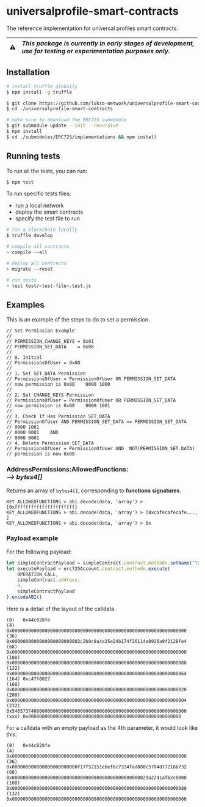 # universalprofile-smart-contracts
The reference implementation for universal profiles smart contracts.

| :warning: | _This package is currently in early stages of development,<br/> use for testing or experimentation purposes only._ |
| :-------: | :----------------------------------------------------------------------------------------------------------------- |

## Installation

```bash
# install truffle globally
$ npm install -g truffle

$ git clone https://github.com/lukso-network/universalprofile-smart-contracts.git
$ cd ./universalprofile-smart-contracts

# make sure to download the ERC725 submodule
$ git submodule update --init --recursive
$ npm install
$ cd ./submodules/ERC725/implementations && npm install
```

## Running tests

To run all the tests, you can run:

```bash
$ npm test
```

To run specific tests files:
* run a local network
* deploy the smart contracts
* specify the test file to run

```bash
# run a blockchain locally
$ truffle develop

# compile all contracts
> compile --all

# deploy all contracts
> migrate --reset

# run tests
> test test/<test-file>.test.js
```

## Examples


This is an example of the steps to do to set a permission.

```
// Set Permission Example
//
// PERMISSION_CHANGE_KEYS = 0x01
// PERMISSION_SET_DATA    = 0x08
//
// 0. Initial
// PermissionsOfUser = 0x00
//
// 1. Set SET_DATA Permission
// PermissionsOfUser = PermissionOfUser OR PERMISSION_SET_DATA
// now permission is 0x08    0000 1000
//
// 2. Set CHANGE_KEYS Permission
// PermissionsOfUser = PermissionOfUser OR PERMISSION_SET_DATA
// now permission is 0x09    0000 1001
//
// 3. Check If Has Permission SET_DATA
// PermissionOfUser AND PERMISSION_SET_DATA == PERMISSION_SET_DATA
// 0000 1001
// 0000 0001    AND
// 0000 0001
// 4. Delete Permission SET_DATA
// PermissionsOfUser = PermissionOfUser AND  NOT(PERMISSION_SET_DATA)
// permission is now 0x08
```

### AddressPermissions:AllowedFunctions:<address> --> bytes4[]

Returns an array of `bytes4[]`, corresponding to **functions signatures**.

```
KEY_ALLOWEDFUNCTIONS > abi.decode(data, 'array') > [0xffffffffffffffffffffff]
KEY_ALLOWEDFUNCTIONS > abi.decode(data, 'array') > [0xcafecafecafe..., ]
KEY_ALLOWEDFUNCTIONS > abi.decode(data, 'array') > 0x
```

### Payload example

For the following payload:

```javascript
let simpleContractPayload = simpleContract.contract.methods.setName("Test").encodeABI()
let executePayload = erc725Account.contract.methods.execute(
    OPERATION_CALL,
    simpleContract.address,
    0,
    simpleContractPayload
).encodeABI()
```

Here is a detail of the layout of the calldata.

```
(0)   0x44c028fe
(4)   0x0000000000000000000000000000000000000000000000000000000000000000
(36)  0x0000000000000000000000002c2b9c9a4a25e24b174f26114e8926a9f2128fe4
(68)  0x0000000000000000000000000000000000000000000000000000000000000000
(100) 0x0000000000000000000000000000000000000000000000000000000000000080
(132) 0x0000000000000000000000000000000000000000000000000000000000000064
(164) 0xc47f0027
(168) 0x0000000000000000000000000000000000000000000000000000000000000020
(200) 0x0000000000000000000000000000000000000000000000000000000000000004
(232) 0x5465737400000000000000000000000000000000000000000000000000000000
(xxx) 0x00000000000000000000000000000000000000000000000000000000
```

For a calldata with an empty payload as the 4th parameter, it would look like this:

```
(0)   0x44c028fe
(4)   0x0000000000000000000000000000000000000000000000000000000000000000
(36)  0x000000000000000000000000f17f52151ebef6c7334fad080c5704d77216b732
(68)  0x00000000000000000000000000000000000000000000000029a2241af62c0000
(100) 0x0000000000000000000000000000000000000000000000000000000000000080
(132) 0x0000000000000000000000000000000000000000000000000000000000000000
```